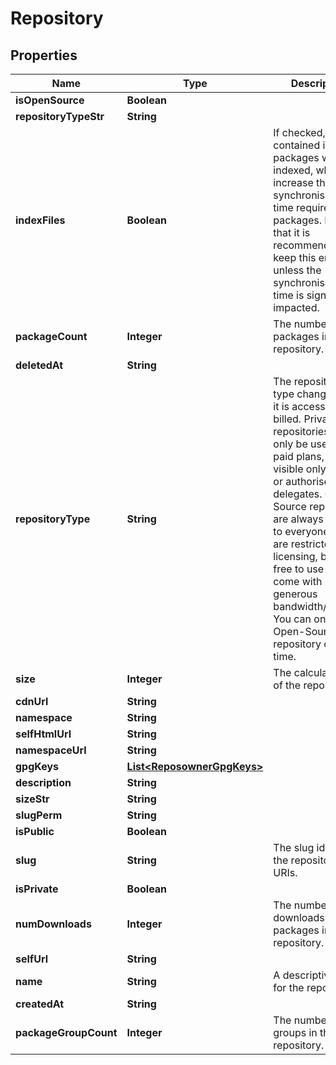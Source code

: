 
# Repository

## Properties
Name | Type | Description | Notes
------------ | ------------- | ------------- | -------------
**isOpenSource** | **Boolean** |  | 
**repositoryTypeStr** | **String** |  |  [optional]
**indexFiles** | **Boolean** | If checked, files contained in packages will be indexed, which increase the synchronisation time required for packages. Note that it is recommended you keep this enabled unless the synchronisation time is significantly impacted. |  [optional]
**packageCount** | **Integer** | The number of packages in the repository. |  [optional]
**deletedAt** | **String** |  |  [optional]
**repositoryType** | **String** | The repository type changes how it is accessed and billed. Private repositories can only be used on paid plans, but are visible only to you or authorised delegates. Open-Source repositories are always visible to everyone and are restricted by licensing, but are free to use and come with generous bandwidth/storage. You can only select Open-Source at repository creation time. |  [optional]
**size** | **Integer** | The calculated size of the repository. |  [optional]
**cdnUrl** | **String** |  |  [optional]
**namespace** | **String** |  | 
**selfHtmlUrl** | **String** |  |  [optional]
**namespaceUrl** | **String** |  |  [optional]
**gpgKeys** | [**List&lt;ReposownerGpgKeys&gt;**](ReposownerGpgKeys.md) |  |  [optional]
**description** | **String** |  | 
**sizeStr** | **String** |  |  [optional]
**slugPerm** | **String** |  |  [optional]
**isPublic** | **Boolean** |  | 
**slug** | **String** | The slug identifies the repository in URIs. |  [optional]
**isPrivate** | **Boolean** |  | 
**numDownloads** | **Integer** | The number of downloads for packages in the repository. |  [optional]
**selfUrl** | **String** |  |  [optional]
**name** | **String** | A descriptive name for the repository. |  [optional]
**createdAt** | **String** |  |  [optional]
**packageGroupCount** | **Integer** | The number of groups in the repository. |  [optional]



